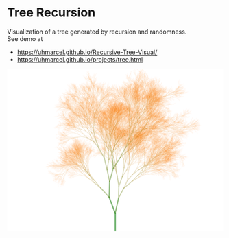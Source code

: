 # Tree Recursion
Visualization of a tree generated by recursion and randomness.  
See demo at
- https://uhmarcel.github.io/Recursive-Tree-Visual/
- https://uhmarcel.github.io/projects/tree.html  

![Demo tree](demo.png?raw=true "Demo tree")
